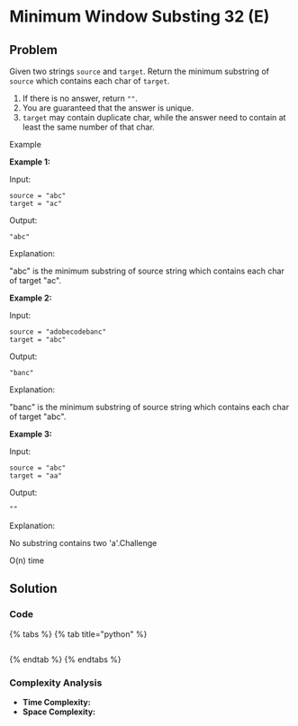 # Minimum Window Substing 32 \(E\)

## Problem

Given two strings `source` and `target`. Return the minimum substring of `source` which contains each char of `target`.

1. If there is no answer, return `""`.
2. You are guaranteed that the answer is unique.
3. `target` may contain duplicate char, while the answer need to contain at least the same number of that char.

Example

**Example 1:**

Input:

```text
source = "abc"
target = "ac"
```

Output:

```text
"abc"
```

Explanation:

"abc" is the minimum substring of source string which contains each char of target "ac".

**Example 2:**

Input:

```text
source = "adobecodebanc"
target = "abc"
```

Output:

```text
"banc"
```

Explanation:

"banc" is the minimum substring of source string which contains each char of target "abc".

**Example 3:**

Input:

```text
source = "abc"
target = "aa"
```

Output:

```text
""
```

Explanation:

No substring contains two 'a'.Challenge

O\(n\) time  


## Solution 

### Code

{% tabs %}
{% tab title="python" %}
```python

```
{% endtab %}
{% endtabs %}

### Complexity Analysis

* **Time Complexity:**
* **Space Complexity:**


